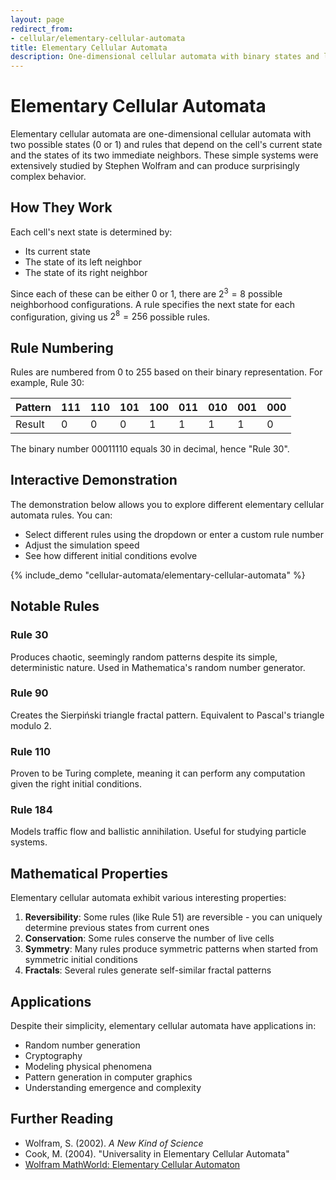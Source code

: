 ```yaml
---
layout: page
redirect_from:
- cellular/elementary-cellular-automata
title: Elementary Cellular Automata
description: One-dimensional cellular automata with binary states and local rules, exploring Wolfram's 256 elementary rules including chaotic patterns, fractals, and Turing completeness with interactive demonstrations.
---
```


# Elementary Cellular Automata

Elementary cellular automata are one-dimensional cellular automata with two possible states (0 or 1) and rules that depend on the cell's current state and the states of its two immediate neighbors. These simple systems were extensively studied by Stephen Wolfram and can produce surprisingly complex behavior.

## How They Work

Each cell's next state is determined by:
- Its current state
- The state of its left neighbor
- The state of its right neighbor

Since each of these can be either 0 or 1, there are $2^3 = 8$ possible neighborhood configurations. A rule specifies the next state for each configuration, giving us $2^8 = 256$ possible rules.

## Rule Numbering

Rules are numbered from 0 to 255 based on their binary representation. For example, Rule 30:

| Pattern | 111 | 110 | 101 | 100 | 011 | 010 | 001 | 000 |
|---------|-----|-----|-----|-----|-----|-----|-----|-----|
| Result  |  0  |  0  |  0  |  1  |  1  |  1  |  1  |  0  |

The binary number 00011110 equals 30 in decimal, hence "Rule 30".

## Interactive Demonstration

The demonstration below allows you to explore different elementary cellular automata rules. You can:
- Select different rules using the dropdown or enter a custom rule number
- Adjust the simulation speed
- See how different initial conditions evolve

{% include_demo "cellular-automata/elementary-cellular-automata" %}

## Notable Rules

### Rule 30
Produces chaotic, seemingly random patterns despite its simple, deterministic nature. Used in Mathematica's random number generator.

### Rule 90
Creates the Sierpiński triangle fractal pattern. Equivalent to Pascal's triangle modulo 2.

### Rule 110
Proven to be Turing complete, meaning it can perform any computation given the right initial conditions.

### Rule 184
Models traffic flow and ballistic annihilation. Useful for studying particle systems.

## Mathematical Properties

Elementary cellular automata exhibit various interesting properties:

1. **Reversibility**: Some rules (like Rule 51) are reversible - you can uniquely determine previous states from current ones
2. **Conservation**: Some rules conserve the number of live cells
3. **Symmetry**: Many rules produce symmetric patterns when started from symmetric initial conditions
4. **Fractals**: Several rules generate self-similar fractal patterns

## Applications

Despite their simplicity, elementary cellular automata have applications in:
- Random number generation
- Cryptography
- Modeling physical phenomena
- Pattern generation in computer graphics
- Understanding emergence and complexity

## Further Reading

- Wolfram, S. (2002). *A New Kind of Science*
- Cook, M. (2004). "Universality in Elementary Cellular Automata"
- [Wolfram MathWorld: Elementary Cellular Automaton](https://mathworld.wolfram.com/ElementaryCellularAutomaton.html)